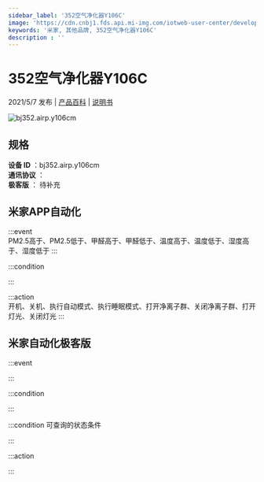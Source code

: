 ```yaml
---
sidebar_label: '352空气净化器Y106C'
image: 'https://cdn.cnbj1.fds.api.mi-img.com/iotweb-user-center/developer_1679047842919CT6x68KW.png?GalaxyAccessKeyId=AKVGLQWBOVIRQ3XLEW&Expires=9223372036854775807&Signature=u6qw+bNMoSZtRXbtFVxokb4E+I0='
keywords: '米家, 其他品牌, 352空气净化器Y106C'
description : ''
---
```

# 352空气净化器Y106C

2021/5/7 发布 | [产品百科](https://home.mi.com/webapp/content/baike/product/index.html?model=bj352.airp.y106cm/) | [说明书](https://home.mi.com/views/introduction.html?model=bj352.airp.y106cm&region=cn)

![bj352.airp.y106cm](https://cdn.cnbj1.fds.api.mi-img.com/iotweb-user-center/developer_1679047842919CT6x68KW.png?GalaxyAccessKeyId=AKVGLQWBOVIRQ3XLEW&Expires=9223372036854775807&Signature=u6qw+bNMoSZtRXbtFVxokb4E+I0=)

## 规格  
> 
**设备 ID** ：bj352.airp.y106cm  
**通讯协议** ：  
**极客版**  ： 待补充 


## 米家APP自动化  

:::event  
PM2.5高于、PM2.5低于、甲醛高于、甲醛低于、温度高于、温度低于、湿度高于、湿度低于
:::

:::condition  

:::

:::action   
开机、关机、执行自动模式、执行睡眠模式、打开净离子群、关闭净离子群、打开灯光、关闭灯光
:::

## 米家自动化极客版  

:::event  

:::

:::condition  

:::

:::condition 可查询的状态条件  

:::

:::action  

:::

        
